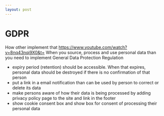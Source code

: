 ```yaml
---
layout: post
---
```


# GDPR

How other implement that https://www.youtube.com/watch?v=8nq43nqi9X0&t=
When you source, process and use personal data than you need to implement
General Data Protection Regulation

* expiry period (retention) should be accessible. When that expires, personal
  data should be destroyed if there is no confirmation of that person
* put a link in a email notification than can be used by person to correct or
  delete its data
* make persons aware of how their data is being processed by adding privacy
  policy page to the site and link in the footer
* show cookie consent box and show box for consent of processing their personal
  data
